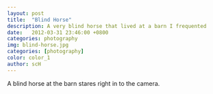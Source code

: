 ```yaml
---
layout: post
title:  "Blind Horse"
description: A very blind horse that lived at a barn I frequented
date:   2012-03-31 23:46:00 +0800
categories: photography
img: blind-horse.jpg
categories: [photography]
color: color_1
author: scH
---
```


A blind horse at the barn stares right in to the camera.

